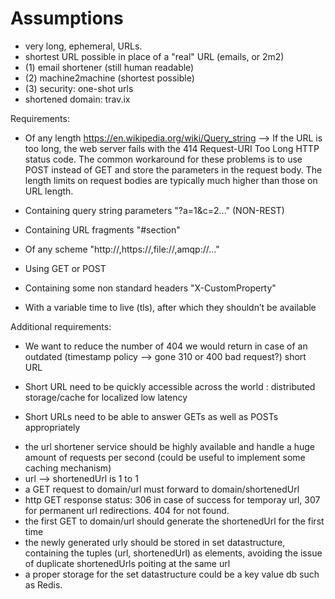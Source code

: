 # Assumptions

- very long, ephemeral, URLs.
- shortest URL possible in place of a "real" URL (emails, or 2m2)
- (1) email shortener (still human readable)
- (2) machine2machine (shortest possible)
- (3) security: one-shot urls
- shortened domain: trav.ix

Requirements:

* Of any length
    https://en.wikipedia.org/wiki/Query_string
    --> If the URL is too long, the web server fails with the 414 Request-URI Too Long HTTP status code.
    The common workaround for these problems is to use POST instead of GET and store the parameters in the request body. The length limits on request bodies are typically much higher than those on URL length.

* Containing query string parameters "?a=1&c=2..." (NON-REST)

* Containing URL fragments "#section"

* Of any scheme "http://,https://,file://,amqp://..."

* Using GET or POST

* Containing some non standard headers "X-CustomProperty"

* With a variable time to live (tls), after which they shouldn’t be available

Additional requirements:

* We want to reduce the number of 404 we would return in case of an outdated (timestamp policy --> gone 310 or 400 bad request?) short URL

* Short URL need to be quickly accessible across the world : distributed storage/cache for localized low latency

* Short URLs need to be able to answer GETs as well as POSTs appropriately

- the url shortener service should be highly available and handle a huge amount of requests per second (could be useful to implement some caching mechanism)
- url --> shortenedUrl is 1 to 1
- a GET request to domain/url must forward to domain/shortenedUrl
- http GET response status: 306 in case of success for temporay url, 307 for permanent url redirections. 404 for not found.
- the first GET to domain/url should generate the shortenedUrl for the first time
- the newly generated urly should be stored in set datastructure, containing the tuples (url, shortenedUrl) as elements, avoiding the issue of duplicate shortenedUrls poiting at the same url
- a proper storage for the set datastructure could be a key value db such as Redis.
